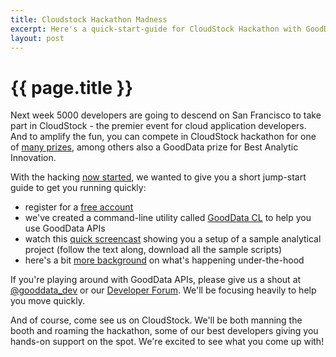 ```yaml
---
title: Cloudstock Hackathon Madness
excerpt: Here's a quick-start-guide for CloudStock Hackathon with GoodData
layout: post
---
```

# {{ page.title }}

Next week 5000 developers are going to descend on San Francisco to take part in CloudStock - the premier event for cloud application developers. And to amplify the fun, you can compete in CloudStock hackathon for one of [many prizes](http://www.cloudstockevent.com/cloudstockhackathon), among others also a GoodData prize for Best Analytic Innovation.

With the hacking [now started](http://blog.cloudstockevent.com/blog/2010/12/let-the-hacking-begin/), we wanted to give you a short jump-start guide to get you running quickly:

* register for a [free account](https://secure.gooddata.com/registration.html)
* we've created a command-line utility called [GoodData CL](/gooddata-cl) to help you use GoodData APIs
* watch this [quick screencast](http://developer.gooddata.com/start/load-in-5-minutes.html) showing you a setup of a sample analytical project (follow the text along, download all the sample scripts)
* here's a bit [more background](http://developer.gooddata.com/start/) on what's happening under-the-hood

If you're playing around with GoodData APIs, please give us a shout at [@gooddata_dev](http://twitter.com/gooddata_dev) or our [Developer Forum](http://support.gooddata.com/forums/176660-developer-forum). We'll be focusing heavily to help you move quickly.

And of course, come see us on CloudStock. We'll be both manning the booth and roaming the hackathon, some of our best developers giving you hands-on support on the spot. We're excited to see what you come up with!